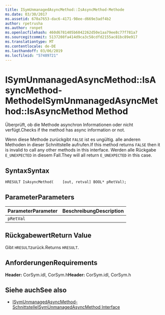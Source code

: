 ```yaml
---
title: ISymUnmanagedAsyncMethod::IsAsyncMethod-Methode
ms.date: 03/30/2017
ms.assetid: 670a7653-dac6-4171-98ee-d669e3adf4b2
author: rpetrusha
ms.author: ronpet
ms.openlocfilehash: 460d6781405b6042262d50e1aa79ee8c77f781a7
ms.sourcegitcommit: 5137208fa414d9ca3c58cdfd2155ac81bc89e917
ms.translationtype: MT
ms.contentlocale: de-DE
ms.lasthandoff: 03/06/2019
ms.locfileid: "57489721"
---
```

# <a name="isymunmanagedasyncmethodisasyncmethod-method"></a><span data-ttu-id="89d95-102">ISymUnmanagedAsyncMethod::IsAsyncMethod-Methode</span><span class="sxs-lookup"><span data-stu-id="89d95-102">ISymUnmanagedAsyncMethod::IsAsyncMethod Method</span></span>
<span data-ttu-id="89d95-103">Überprüft, ob die Methode asynchron Informationen oder nicht verfügt.</span><span class="sxs-lookup"><span data-stu-id="89d95-103">Checks if the method has async information or not.</span></span>  
  
 <span data-ttu-id="89d95-104">Wenn diese Methode zurückgibt `FALSE` ist es ungültig. alle anderen Methoden in dieser Schnittstelle aufrufen.</span><span class="sxs-lookup"><span data-stu-id="89d95-104">If this method returns `FALSE` then it is invalid to call any other methods in this interface.</span></span> <span data-ttu-id="89d95-105">Werden alle Rückgabe `E_UNEXPECTED` in diesem Fall.</span><span class="sxs-lookup"><span data-stu-id="89d95-105">They will all return `E_UNEXPECTED` in this case.</span></span>  
  
## <a name="syntax"></a><span data-ttu-id="89d95-106">Syntax</span><span class="sxs-lookup"><span data-stu-id="89d95-106">Syntax</span></span>  
  
```idl  
HRESULT IsAsyncMethod(    [out, retval] BOOL* pRetVal);  
```  
  
## <a name="parameters"></a><span data-ttu-id="89d95-107">Parameter</span><span class="sxs-lookup"><span data-stu-id="89d95-107">Parameters</span></span>  
  
|<span data-ttu-id="89d95-108">Parameter</span><span class="sxs-lookup"><span data-stu-id="89d95-108">Parameter</span></span>|<span data-ttu-id="89d95-109">Beschreibung</span><span class="sxs-lookup"><span data-stu-id="89d95-109">Description</span></span>|  
|---------------|-----------------|  
|`pRetVal`||  
  
## <a name="return-value"></a><span data-ttu-id="89d95-110">Rückgabewert</span><span class="sxs-lookup"><span data-stu-id="89d95-110">Return Value</span></span>  
 <span data-ttu-id="89d95-111">Gibt `HRESULT`zurück.</span><span class="sxs-lookup"><span data-stu-id="89d95-111">Returns `HRESULT`.</span></span>  
  
## <a name="requirements"></a><span data-ttu-id="89d95-112">Anforderungen</span><span class="sxs-lookup"><span data-stu-id="89d95-112">Requirements</span></span>  
 <span data-ttu-id="89d95-113">**Header:** CorSym.idl, CorSym.h</span><span class="sxs-lookup"><span data-stu-id="89d95-113">**Header:** CorSym.idl, CorSym.h</span></span>  
  
## <a name="see-also"></a><span data-ttu-id="89d95-114">Siehe auch</span><span class="sxs-lookup"><span data-stu-id="89d95-114">See also</span></span>
- [<span data-ttu-id="89d95-115">ISymUnmanagedAsyncMethod-Schnittstelle</span><span class="sxs-lookup"><span data-stu-id="89d95-115">ISymUnmanagedAsyncMethod Interface</span></span>](../../../../docs/framework/unmanaged-api/diagnostics/isymunmanagedasyncmethod-interface.md)
